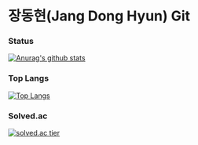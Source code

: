 # 장동현(Jang Dong Hyun) Git
### Status
[![Anurag's github stats](https://github-readme-stats.vercel.app/api?username=ww8007&theme=merko)](https://github.com/anuraghazra/github-readme-stats)
### Top Langs
[![Top Langs](https://github-readme-stats.vercel.app/api/top-langs/?username=ww8007&them=merko)](https://github.com/anuraghazra/github-readme-stats)
### Solved.ac
[![solved.ac tier](http://mazassumnida.wtf/api/generate_badge?boj=ww8007)](https://solved.ac/ww8007)
